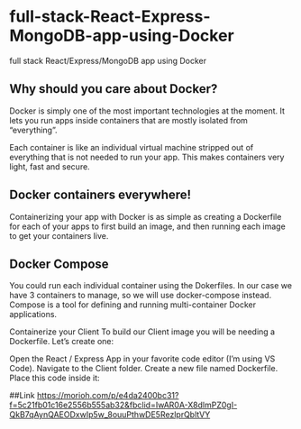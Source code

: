# full-stack-React-Express-MongoDB-app-using-Docker
full stack React/Express/MongoDB app using Docker

## Why should you care about Docker?
Docker is simply one of the most important technologies at the moment. It lets you run apps inside containers that are mostly isolated from “everything”.

Each container is like an individual virtual machine stripped out of everything that is not needed to run your app. This makes containers very light, fast and secure.

## Docker containers everywhere!
Containerizing your app with Docker is as simple as creating a Dockerfile for each of your apps to first build an image, and then running each image to get your containers live.

## Docker Compose
You could run each individual container using the Dokerfiles. In our case we have 3 containers to manage, so we will use docker-compose instead. Compose is a tool for defining and running multi-container Docker applications.

Containerize your Client
To build our Client image you will be needing a Dockerfile. Let’s create one:

Open the React / Express App in your favorite code editor (I’m using VS Code).
Navigate to the Client folder.
Create a new file named Dockerfile.
Place this code inside it:

##Link
https://morioh.com/p/e4da2400bc31?f=5c21fb01c16e2556b555ab32&fbclid=IwAR0A-X8dlmPZ0gI-QkB7qAynQAEODxwIp5w_8ouuPthwDE5RezlprQbltVY
